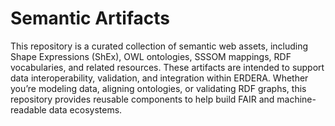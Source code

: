 Semantic Artifacts
==================

This repository is a curated collection of semantic web assets, including Shape Expressions (ShEx), OWL ontologies, SSSOM mappings, RDF vocabularies, and related resources. These artifacts are intended to support data interoperability, validation, and integration within ERDERA. Whether you’re modeling data, aligning ontologies, or validating RDF graphs, this repository provides reusable components to help build FAIR and machine-readable data ecosystems.
